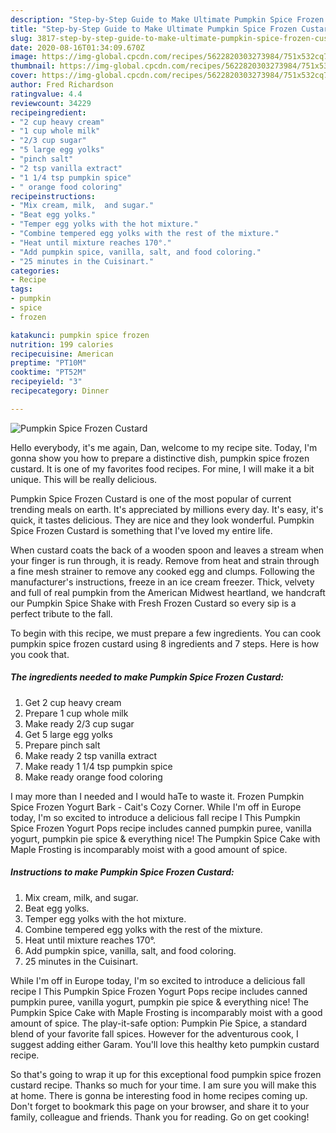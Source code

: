 ```yaml
---
description: "Step-by-Step Guide to Make Ultimate Pumpkin Spice Frozen Custard"
title: "Step-by-Step Guide to Make Ultimate Pumpkin Spice Frozen Custard"
slug: 3817-step-by-step-guide-to-make-ultimate-pumpkin-spice-frozen-custard
date: 2020-08-16T01:34:09.670Z
image: https://img-global.cpcdn.com/recipes/5622820303273984/751x532cq70/pumpkin-spice-frozen-custard-recipe-main-photo.jpg
thumbnail: https://img-global.cpcdn.com/recipes/5622820303273984/751x532cq70/pumpkin-spice-frozen-custard-recipe-main-photo.jpg
cover: https://img-global.cpcdn.com/recipes/5622820303273984/751x532cq70/pumpkin-spice-frozen-custard-recipe-main-photo.jpg
author: Fred Richardson
ratingvalue: 4.4
reviewcount: 34229
recipeingredient:
- "2 cup heavy cream"
- "1 cup whole milk"
- "2/3 cup sugar"
- "5 large egg yolks"
- "pinch salt"
- "2 tsp vanilla extract"
- "1 1/4 tsp pumpkin spice"
- " orange food coloring"
recipeinstructions:
- "Mix cream, milk,  and sugar."
- "Beat egg yolks."
- "Temper egg yolks with the hot mixture."
- "Combine tempered egg yolks with the rest of the mixture."
- "Heat until mixture reaches 170°."
- "Add pumpkin spice, vanilla, salt, and food coloring."
- "25 minutes in the Cuisinart."
categories:
- Recipe
tags:
- pumpkin
- spice
- frozen

katakunci: pumpkin spice frozen 
nutrition: 199 calories
recipecuisine: American
preptime: "PT10M"
cooktime: "PT52M"
recipeyield: "3"
recipecategory: Dinner

---
```



![Pumpkin Spice Frozen Custard](https://img-global.cpcdn.com/recipes/5622820303273984/751x532cq70/pumpkin-spice-frozen-custard-recipe-main-photo.jpg)

Hello everybody, it's me again, Dan, welcome to my recipe site. Today, I'm gonna show you how to prepare a distinctive dish, pumpkin spice frozen custard. It is one of my favorites food recipes. For mine, I will make it a bit unique. This will be really delicious.

Pumpkin Spice Frozen Custard is one of the most popular of current trending meals on earth. It's appreciated by millions every day. It's easy, it's quick, it tastes delicious. They are nice and they look wonderful. Pumpkin Spice Frozen Custard is something that I've loved my entire life.

When custard coats the back of a wooden spoon and leaves a stream when your finger is run through, it is ready. Remove from heat and strain through a fine mesh strainer to remove any cooked egg and clumps. Following the manufacturer&#39;s instructions, freeze in an ice cream freezer. Thick, velvety and full of real pumpkin from the American Midwest heartland, we handcraft our Pumpkin Spice Shake with Fresh Frozen Custard so every sip is a perfect tribute to the fall.


To begin with this recipe, we must prepare a few ingredients. You can cook pumpkin spice frozen custard using 8 ingredients and 7 steps. Here is how you cook that.

<!--inarticleads1-->

##### The ingredients needed to make Pumpkin Spice Frozen Custard:

1. Get 2 cup heavy cream
1. Prepare 1 cup whole milk
1. Make ready 2/3 cup sugar
1. Get 5 large egg yolks
1. Prepare pinch salt
1. Make ready 2 tsp vanilla extract
1. Make ready 1 1/4 tsp pumpkin spice
1. Make ready  orange food coloring


I may more than I needed and I would haTe to waste it. Frozen Pumpkin Spice Frozen Yogurt Bark - Cait&#39;s Cozy Corner. While I&#39;m off in Europe today, I&#39;m so excited to introduce a delicious fall recipe I This Pumpkin Spice Frozen Yogurt Pops recipe includes canned pumpkin puree, vanilla yogurt, pumpkin pie spice &amp; everything nice! The Pumpkin Spice Cake with Maple Frosting is incomparably moist with a good amount of spice. 

<!--inarticleads2-->

##### Instructions to make Pumpkin Spice Frozen Custard:

1. Mix cream, milk,  and sugar.
1. Beat egg yolks.
1. Temper egg yolks with the hot mixture.
1. Combine tempered egg yolks with the rest of the mixture.
1. Heat until mixture reaches 170°.
1. Add pumpkin spice, vanilla, salt, and food coloring.
1. 25 minutes in the Cuisinart.


While I&#39;m off in Europe today, I&#39;m so excited to introduce a delicious fall recipe I This Pumpkin Spice Frozen Yogurt Pops recipe includes canned pumpkin puree, vanilla yogurt, pumpkin pie spice &amp; everything nice! The Pumpkin Spice Cake with Maple Frosting is incomparably moist with a good amount of spice. The play-it-safe option: Pumpkin Pie Spice, a standard blend of your favorite fall spices. However for the adventurous cook, I suggest adding either Garam. You&#39;ll love this healthy keto pumpkin custard recipe. 

So that's going to wrap it up for this exceptional food pumpkin spice frozen custard recipe. Thanks so much for your time. I am sure you will make this at home. There is gonna be interesting food in home recipes coming up. Don't forget to bookmark this page on your browser, and share it to your family, colleague and friends. Thank you for reading. Go on get cooking!
